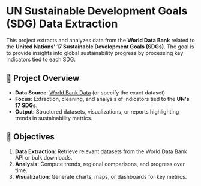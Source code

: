 # UN Sustainable Development Goals (SDG) Data Extraction

This project extracts and analyzes data from the **World Data Bank** related to the **United Nations' 17 Sustainable Development Goals (SDGs)**. The goal is to provide insights into global sustainability progress by processing key indicators tied to each SDG.

## 📌 Project Overview
- **Data Source**: [World Bank Data](https://data.worldbank.org) (or specify the exact dataset)
- **Focus**: Extraction, cleaning, and analysis of indicators tied to the **UN's 17 SDGs**.
- **Output**: Structured datasets, visualizations, or reports highlighting trends in sustainability metrics.

## 🎯 Objectives
1. **Data Extraction**: Retrieve relevant datasets from the World Data Bank API or bulk downloads.
2. **Analysis**: Compute trends, regional comparisons, and progress over time.
3. **Visualization**: Generate charts, maps, or dashboards for key metrics.
